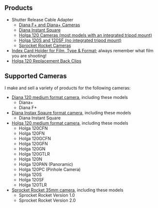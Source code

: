 ## Products

- Shutter Release Cable Adapter
  - [Diana F+ and Diana+ Cameras](diana-f+-adapter)
  - [Diana Instant Square](diana-instant-square-adapter)
  - [Holga 120 Cameras (most models with an integrated tripod mount)](holga-120-adapter)
  - [Holga 120S and 120SF (no integrated tripod mount)](holga-120s-adapter)
  - [Sprocket Rocket Cameras](lomograpy-sprocket-rocket)
- [Index Card Holder for Film, Type & Format](index-card-holder); always remember what film you are shooting!
- [Holga 120 Replacement Back Clips](holga-120-back-clips)

## Supported Cameras
I make and sell a variety of products for the following cameras:

- [Diana 120 medium format camera](https://en.wikipedia.org/wiki/Diana_(camera)), including these models
  - Diana+
  - Diana F+
- [Diana Instax Sqaure format camera](http://camera-wiki.org/wiki/Diana_Instant_Square), including these models
  - Diana Instant Square
- [Holga 120 medium format camera](https://en.wikipedia.org/wiki/Holga), including these models
  - Holga 120CFN
  - Holga 120FN
  - Holga 120GCFN
  - Holga 120GFN
  - Holga 120GN
  - Holga 120GTLR
  - Holga 120N
  - Holga 120PAN (Panoramic)
  - Holga 120PC (Pinhole Camera)
  - Holga 120S
  - Holga 120SF
  - Holga 120TLR
- [Sprocket Rocket 35mm camera](http://camera-wiki.org/wiki/Lomographic_Sprocket_Rocket), including these models
  - Sprocket Rocket Version 1.0
  - Sprocket Rocket Version 2.0
